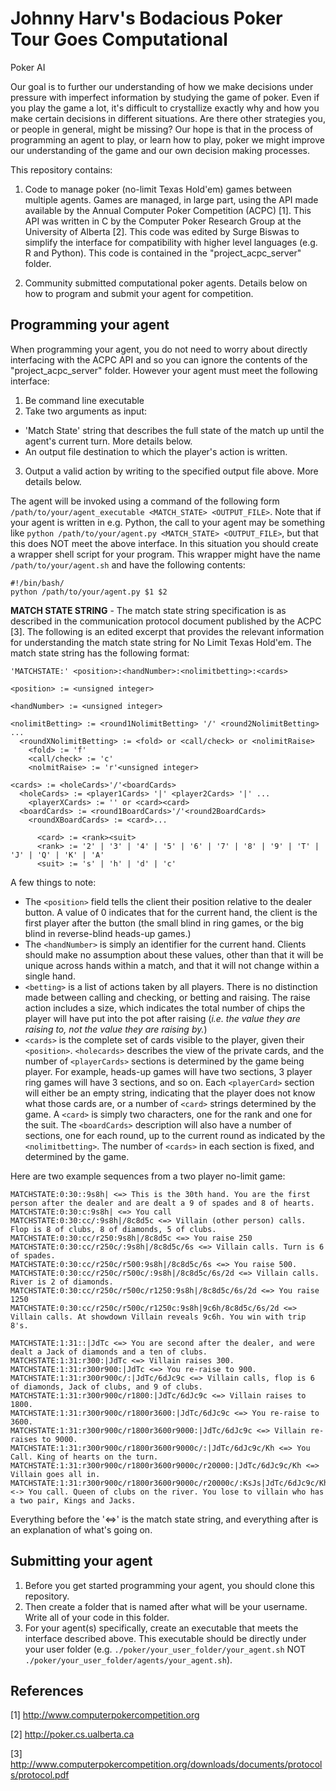 # Johnny Harv's Bodacious Poker Tour Goes Computational
Poker AI

Our goal is to further our understanding of how we make decisions under pressure with imperfect information by studying the game of poker. Even if you play the game a lot, it's difficult to crystallize exactly why and how you make certain decisions in different situations. Are there other strategies you, or people in general, might be missing? Our hope is that in the process of programming an agent to play, or learn how to play, poker we might improve our understanding of the game and our own decision making processes.

This repository contains:

1. Code to manage poker (no-limit Texas Hold'em) games between multiple agents. Games are managed, in large part, using the API made available by the Annual Computer Poker Competition (ACPC) [1]. This API was written in C by the Computer Poker Research Group at the University of Alberta [2]. This code was edited by Surge Biswas to simplify the interface for compatibility with higher level languages (e.g. R and Python). This code is contained in the "project_acpc_server" folder. 

2. Community submitted computational poker agents. Details below on how to program and submit your agent for competition.

## Programming your agent

When programming your agent, you do not need to worry about directly interfacing with the ACPC API and so you can ignore the contents of the "project_acpc_server" folder. However your agent must meet the following interface:

1. Be command line executable
2. Take two arguments as input:
  - 'Match State' string that describes the full state of the match up until the agent's current turn. More details below.
  - An output file destination to which the player's action is written.
3. Output a valid action by writing to the specified output file above. More details below.

The agent will be invoked using a command of the following form `/path/to/your/agent_executable <MATCH_STATE> <OUTPUT_FILE>`. Note that if your agent is written in e.g. Python, the call to your agent may be something like `python /path/to/your/agent.py <MATCH_STATE> <OUTPUT_FILE>`, but that this does NOT meet the above interface. In this situation you should create a wrapper shell script for your program. This wrapper might have the name `/path/to/your/agent.sh` and have the following contents:

```
#!/bin/bash/
python /path/to/your/agent.py $1 $2
```

**MATCH STATE STRING** - The match state string specification is as described in the communication protocol document published by the ACPC [3]. The following is an edited excerpt that provides the relevant information for understanding the match state string for No Limit Texas Hold'em. The match state string has the following format:

```
'MATCHSTATE:' <position>:<handNumber>:<nolimitbetting>:<cards>

<position> := <unsigned integer>

<handNumber> := <unsigned integer>

<nolimitBetting> := <round1NolimitBetting> '/' <round2NolimitBetting> ...
  <roundXNolimitBetting> := <fold> or <call/check> or <nolimitRaise> 
    <fold> := 'f'
    <call/check> := 'c'
    <nolmitRaise> := 'r'<unsigned integer>

<cards> := <holeCards>'/'<boardCards>
  <holeCards> := <player1Cards> '|' <player2Cards> '|' ...
    <playerXCards> := '' or <card><card>
  <boardCards> := <round1BoardCards>'/'<round2BoardCards>
    <roundXBoardCards> := <card>...
    
      <card> := <rank><suit>
      <rank> := '2' | '3' | '4' | '5' | '6' | '7' | '8' | '9' | 'T' | 'J' | 'Q' | 'K' | 'A' 
      <suit> := 's' | 'h' | 'd' | 'c'
```
A few things to note:
- The `<position>` field tells the client their position relative to the dealer button. A value of 0 indicates that for the current hand, the client is the first player after the button (the small blind in ring games, or the big blind in reverse-blind heads-up games.)
- The `<handNumber>` is simply an identifier for the current hand. Clients should make no assumption about these values, other than that it will be unique across hands within a match, and that it will not change within a single hand.
- `<betting>` is a list of actions taken by all players. There is no distinction made between calling and checking, or betting and raising. The raise action includes a size, which indicates the total number of chips the player will have put into the pot after raising (*i.e. the value they are raising to, not the value they are raising by.*) 
- `<cards>` is the complete set of cards visible to the player, given their `<position>`. `<holecards>` describes the view of the private cards, and the number of `<playerCards>` sections is determined by the game being player. For example, heads-up games will have two sections, 3 player ring games will have 3 sections, and so on. Each `<playerCard>` section will either be an empty string, indicating that the player does not know what those cards are, or a number of `<card>` strings determined by the game. A `<card>` is simply two characters, one for the rank and one for the suit. The `<boardCards>` description will also have a number of sections, one for each round, up to the current round as indicated by the `<nolimitbetting>`. The number of `<cards>` in each section is fixed, and determined by the game. 

Here are two example sequences from a two player no-limit game:

```
MATCHSTATE:0:30::9s8h| <=> This is the 30th hand. You are the first person after the dealer and are dealt a 9 of spades and 8 of hearts.
MATCHSTATE:0:30:c:9s8h| <=> You call
MATCHSTATE:0:30:cc/:9s8h|/8c8d5c <=> Villain (other person) calls. Flop is 8 of clubs, 8 of diamonds, 5 of clubs.
MATCHSTATE:0:30:cc/r250:9s8h|/8c8d5c <=> You raise 250
MATCHSTATE:0:30:cc/r250c/:9s8h|/8c8d5c/6s <=> Villain calls. Turn is 6 of spades. 
MATCHSTATE:0:30:cc/r250c/r500:9s8h|/8c8d5c/6s <=> You raise 500. 
MATCHSTATE:0:30:cc/r250c/r500c/:9s8h|/8c8d5c/6s/2d <=> Villain calls. River is 2 of diamonds.
MATCHSTATE:0:30:cc/r250c/r500c/r1250:9s8h|/8c8d5c/6s/2d <=> You raise 1250
MATCHSTATE:0:30:cc/r250c/r500c/r1250c:9s8h|9c6h/8c8d5c/6s/2d <=> Villain calls. At showdown Villain reveals 9c6h. You win with trip 8's.

MATCHSTATE:1:31::|JdTc <=> You are second after the dealer, and were dealt a Jack of diamonds and a ten of clubs.
MATCHSTATE:1:31:r300:|JdTc <=> Villain raises 300.
MATCHSTATE:1:31:r300r900:|JdTc <=> You re-raise to 900.
MATCHSTATE:1:31:r300r900c/:|JdTc/6dJc9c <=> Villain calls, flop is 6 of diamonds, Jack of clubs, and 9 of clubs.
MATCHSTATE:1:31:r300r900c/r1800:|JdTc/6dJc9c <=> Villain raises to 1800. 
MATCHSTATE:1:31:r300r900c/r1800r3600:|JdTc/6dJc9c <=> You re-raise to 3600.
MATCHSTATE:1:31:r300r900c/r1800r3600r9000:|JdTc/6dJc9c <=> Villain re-raises to 9000.
MATCHSTATE:1:31:r300r900c/r1800r3600r9000c/:|JdTc/6dJc9c/Kh <=> You Call. King of hearts on the turn.
MATCHSTATE:1:31:r300r900c/r1800r3600r9000c/r20000:|JdTc/6dJc9c/Kh <=> Villain goes all in.
MATCHSTATE:1:31:r300r900c/r1800r3600r9000c/r20000c/:KsJs|JdTc/6dJc9c/Kh/Qc <-> You call. Queen of clubs on the river. You lose to villain who has a two pair, Kings and Jacks. 
```
Everything before the '<=>' is the match state string, and everything after is an explanation of what's going on.

## Submitting your agent

1. Before you get started programming your agent, you should clone this repository. 
2. Then create a folder that is named after what will be your username. Write all of your code in this folder. 
3. For your agent(s) specifically, create an executable that meets the interface described above. This executable should be directly under your user folder (e.g. `./poker/your_user_folder/your_agent.sh` NOT `./poker/your_user_folder/agents/your_agent.sh`).


## References
[1] http://www.computerpokercompetition.org

[2] http://poker.cs.ualberta.ca

[3] http://www.computerpokercompetition.org/downloads/documents/protocols/protocol.pdf





